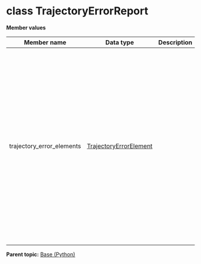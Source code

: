# class TrajectoryErrorReport

 **Member values** 

|Member name|Data type|Description|Usage|
|-----------|---------|-----------|-----|
|trajectory\_error\_elements| [TrajectoryErrorElement](TrajectoryErrorElement.md#)| |Repeated message fields are represented as an object that acts like a Python sequence. However, You must use add\(\) instead of append\(\). It also has an extend\(\) function that appends an entire list of messages, but makes a copy of every message in the list.|

**Parent topic:** [Base \(Python\)](../../summary_pages/Base.md)

